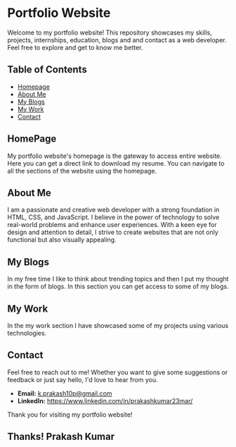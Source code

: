 # Portfolio Website

Welcome to my portfolio website! This repository showcases my skills, projects, internships, education, blogs and and contact as a web developer. Feel free to explore and get to know me better.

## Table of Contents

- [Homepage](#homepage)
- [About Me](#about-me)
- [My Blogs](#my-blogs)
- [My Work](#my-work)
- [Contact](#contact)

## HomePage

My portfolio website's homepage is the gateway to access entire website. Here you can get a direct link to download my resume. You can navigate to all the sections of the website using the homepage.

## About Me

I am a passionate and creative web developer with a strong foundation in HTML, CSS, and JavaScript. I believe in the power of technology to solve real-world problems and enhance user experiences. With a keen eye for design and attention to detail, I strive to create websites that are not only functional but also visually appealing.

## My Blogs

In my free time I like to think about trending topics and then I put my thought in the form of blogs. In this section you can get access to some of my blogs.

## My Work

In the my work section I have showcased some of my projects using various technologies.

## Contact

Feel free to reach out to me! Whether you want to give some suggestions or feedback or just say hello, I'd love to hear from you.

- **Email:** k.prakash10p@gmail.com
- **LinkedIn:** https://www.linkedin.com/in/prakashkumar23mar/

Thank you for visiting my portfolio website!

Thanks!
Prakash Kumar
---
